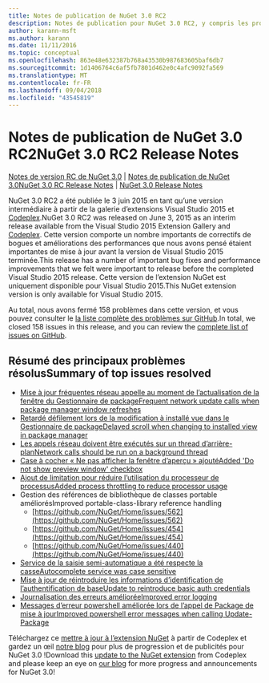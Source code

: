 ```yaml
---
title: Notes de publication de NuGet 3.0 RC2
description: Notes de publication pour NuGet 3.0 RC2, y compris les problèmes connus, les correctifs de bogues, les fonctionnalités ajoutées et les dcr.
author: karann-msft
ms.author: karann
ms.date: 11/11/2016
ms.topic: conceptual
ms.openlocfilehash: 863e48e632387b768a43530b987683605baf6db7
ms.sourcegitcommit: 1d1406764c6af5fb7801d462e0c4afc9092fa569
ms.translationtype: MT
ms.contentlocale: fr-FR
ms.lasthandoff: 09/04/2018
ms.locfileid: "43545819"
---
```

# <a name="nuget-30-rc2-release-notes"></a><span data-ttu-id="8d569-103">Notes de publication de NuGet 3.0 RC2</span><span class="sxs-lookup"><span data-stu-id="8d569-103">NuGet 3.0 RC2 Release Notes</span></span>

<span data-ttu-id="8d569-104">[Notes de version RC de NuGet 3.0](../release-notes/nuget-3.0-RC.md) | [Notes de publication de NuGet 3.0](../release-notes/nuget-3.0.0.md)</span><span class="sxs-lookup"><span data-stu-id="8d569-104">[NuGet 3.0 RC Release Notes](../release-notes/nuget-3.0-RC.md) | [NuGet 3.0 Release Notes](../release-notes/nuget-3.0.0.md)</span></span>

<span data-ttu-id="8d569-105">NuGet 3.0 RC2 a été publiée le 3 juin 2015 en tant qu’une version intermédiaire à partir de la galerie d’extensions Visual Studio 2015 et [Codeplex](https://nuget.codeplex.com/releases/view/615507).</span><span class="sxs-lookup"><span data-stu-id="8d569-105">NuGet 3.0 RC2 was released on June 3, 2015 as an interim release available from the Visual Studio 2015 Extension Gallery and [Codeplex](https://nuget.codeplex.com/releases/view/615507).</span></span> <span data-ttu-id="8d569-106">Cette version comporte un nombre importants de correctifs de bogues et améliorations des performances que nous avons pensé étaient importantes de mise à jour avant la version de Visual Studio 2015 terminée.</span><span class="sxs-lookup"><span data-stu-id="8d569-106">This release has a number of important bug fixes and performance improvements that we felt were important to release before the completed Visual Studio 2015 release.</span></span> <span data-ttu-id="8d569-107">Cette version de l’extension NuGet est uniquement disponible pour Visual Studio 2015.</span><span class="sxs-lookup"><span data-stu-id="8d569-107">This NuGet extension version is only available for Visual Studio 2015.</span></span>

<span data-ttu-id="8d569-108">Au total, nous avons fermé 158 problèmes dans cette version, et vous pouvez consulter le [la liste complète des problèmes sur GitHub](https://github.com/NuGet/Home/issues?utf8=%E2%9C%93&q=is%3Aclosed+milestone%3A3.0.0-RTM+sort%3Aupdated-asc+updated%3A%3C%3D2015-06-01).</span><span class="sxs-lookup"><span data-stu-id="8d569-108">In total, we closed 158 issues in this release, and you can review the [complete list of issues on GitHub](https://github.com/NuGet/Home/issues?utf8=%E2%9C%93&q=is%3Aclosed+milestone%3A3.0.0-RTM+sort%3Aupdated-asc+updated%3A%3C%3D2015-06-01).</span></span>

## <a name="summary-of-top-issues-resolved"></a><span data-ttu-id="8d569-109">Résumé des principaux problèmes résolus</span><span class="sxs-lookup"><span data-stu-id="8d569-109">Summary of top issues resolved</span></span>

* [<span data-ttu-id="8d569-110">Mise à jour fréquentes réseau appelle au moment de l’actualisation de la fenêtre du Gestionnaire de package</span><span class="sxs-lookup"><span data-stu-id="8d569-110">Frequent network update calls when package manager window refreshes</span></span>](https://github.com/NuGet/Home/issues/515)
* [<span data-ttu-id="8d569-111">Retardé défilement lors de la modification à installé vue dans le Gestionnaire de package</span><span class="sxs-lookup"><span data-stu-id="8d569-111">Delayed scroll when changing to installed view in package manager</span></span>](https://github.com/NuGet/Home/issues/519)
* [<span data-ttu-id="8d569-112">Les appels réseau doivent être exécutés sur un thread d’arrière-plan</span><span class="sxs-lookup"><span data-stu-id="8d569-112">Network calls should be run on a background thread</span></span>](https://github.com/NuGet/Home/issues/516)
* [<span data-ttu-id="8d569-113">Case à cocher « Ne pas afficher la fenêtre d’aperçu » ajouté</span><span class="sxs-lookup"><span data-stu-id="8d569-113">Added 'Do not show preview window' checkbox</span></span>](https://github.com/NuGet/Home/issues/566)
* [<span data-ttu-id="8d569-114">Ajout de limitation pour réduire l’utilisation du processeur de processus</span><span class="sxs-lookup"><span data-stu-id="8d569-114">Added process throttling to reduce processor usage</span></span>](https://github.com/NuGet/Home/issues/356)
* <span data-ttu-id="8d569-115">Gestion des références de bibliothèque de classes portable améliorés</span><span class="sxs-lookup"><span data-stu-id="8d569-115">Improved portable-class-library reference handling</span></span>
    * [https://github.com/NuGet/Home/issues/562](https://github.com/NuGet/Home/issues/562)
    * [https://github.com/NuGet/Home/issues/454](https://github.com/NuGet/Home/issues/454)
    * [https://github.com/NuGet/Home/issues/440](https://github.com/NuGet/Home/issues/440)
* [<span data-ttu-id="8d569-116">Service de la saisie semi-automatique a été respecte la casse</span><span class="sxs-lookup"><span data-stu-id="8d569-116">Autocomplete service was case sensitive</span></span>](https://github.com/NuGet/Home/issues/198)
* [<span data-ttu-id="8d569-117">Mise à jour de réintroduire les informations d’identification de l’authentification de base</span><span class="sxs-lookup"><span data-stu-id="8d569-117">Update to reintroduce basic auth credentials</span></span>](https://github.com/NuGet/Home/issues/456)
* [<span data-ttu-id="8d569-118">Journalisation des erreurs améliorée</span><span class="sxs-lookup"><span data-stu-id="8d569-118">Improved error logging</span></span>](https://github.com/NuGet/Home/issues/407)
* [<span data-ttu-id="8d569-119">Messages d’erreur powershell améliorée lors de l’appel de Package de mise à jour</span><span class="sxs-lookup"><span data-stu-id="8d569-119">Improved powershell error messages when calling Update-Package</span></span>](https://github.com/NuGet/Home/issues/5)

<span data-ttu-id="8d569-120">Téléchargez ce [mettre à jour à l’extension NuGet](https://nuget.codeplex.com/releases/view/615507) à partir de Codeplex et gardez un œil [notre blog](http://blog.nuget.org) pour plus de progression et de publicités pour NuGet 3.0 !</span><span class="sxs-lookup"><span data-stu-id="8d569-120">Download this [update to the NuGet extension](https://nuget.codeplex.com/releases/view/615507) from Codeplex and please keep an eye on [our blog](http://blog.nuget.org) for more progress and announcements for NuGet 3.0!</span></span>